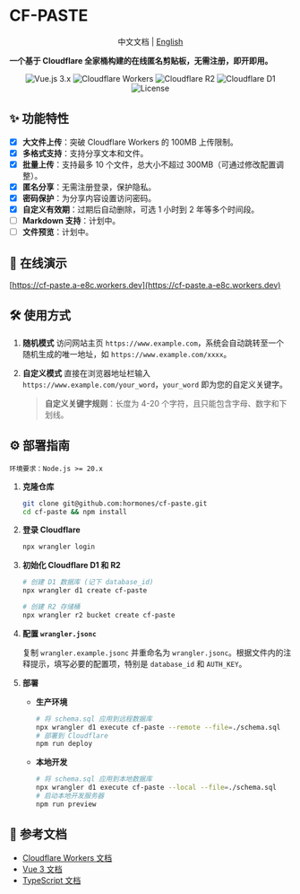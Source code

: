# CF-PASTE

<p align="center">中文文档 | <a href="README.md">English</a></p>

**一个基于 Cloudflare 全家桶构建的在线匿名剪贴板，无需注册，即开即用。**

<p align="center">
  <img src="https://img.shields.io/badge/Vue.js-3.x-green" alt="Vue.js 3.x">
  <img src="https://img.shields.io/badge/Cloudflare-Workers-orange" alt="Cloudflare Workers">
  <img src="https://img.shields.io/badge/storage-R2-blue" alt="Cloudflare R2">
  <img src="https://img.shields.io/badge/database-D1-blue" alt="Cloudflare D1">
  <img src="https://img.shields.io/github/license/hormones/cf-paste" alt="License">
</p>

## ✨ 功能特性

- [x] **大文件上传**：突破 Cloudflare Workers 的 100MB 上传限制。
- [x] **多格式支持**：支持分享文本和文件。
- [x] **批量上传**：支持最多 10 个文件，总大小不超过 300MB（可通过修改配置调整）。
- [x] **匿名分享**：无需注册登录，保护隐私。
- [x] **密码保护**：为分享内容设置访问密码。
- [x] **自定义有效期**：过期后自动删除，可选 1 小时到 2 年等多个时间段。
- [ ] **Markdown 支持**：计划中。
- [ ] **文件预览**：计划中。

## 🚀 在线演示

[https://cf-paste.a-e8c.workers.dev](https://cf-paste.a-e8c.workers.dev)

## 🛠️ 使用方式

1.  **随机模式**
    访问网站主页 `https://www.example.com`，系统会自动跳转至一个随机生成的唯一地址，如 `https://www.example.com/xxxx`。

2.  **自定义模式**
    直接在浏览器地址栏输入 `https://www.example.com/your_word`，`your_word` 即为您的自定义关键字。

    > **自定义关键字规则**：长度为 4-20 个字符，且只能包含字母、数字和下划线。

## ⚙️ 部署指南

    环境要求：Node.js >= 20.x

1.  **克隆仓库**

    ```bash
    git clone git@github.com:hormones/cf-paste.git
    cd cf-paste && npm install
    ```

2.  **登录 Cloudflare**

    ```bash
    npx wrangler login
    ```

3.  **初始化 Cloudflare D1 和 R2**

    ```bash
    # 创建 D1 数据库 (记下 database_id)
    npx wrangler d1 create cf-paste

    # 创建 R2 存储桶
    npx wrangler r2 bucket create cf-paste
    ```

4.  **配置 `wrangler.jsonc`**

    复制 `wrangler.example.jsonc` 并重命名为 `wrangler.jsonc`。根据文件内的注释提示，填写必要的配置项，特别是 `database_id` 和 `AUTH_KEY`。

5.  **部署**

    - **生产环境**

      ```bash
      # 将 schema.sql 应用到远程数据库
      npx wrangler d1 execute cf-paste --remote --file=./schema.sql
      # 部署到 Cloudflare
      npm run deploy
      ```

    - **本地开发**
      ```bash
      # 将 schema.sql 应用到本地数据库
      npx wrangler d1 execute cf-paste --local --file=./schema.sql
      # 启动本地开发服务器
      npm run preview
      ```

## 🙏 参考文档

- [Cloudflare Workers 文档](https://developers.cloudflare.com/workers/)
- [Vue 3 文档](https://vuejs.org/)
- [TypeScript 文档](https://www.typescriptlang.org/docs/)
